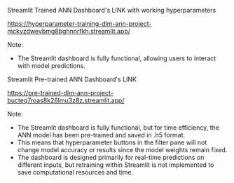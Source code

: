 Streamlit Trained ANN Dashboard's LINK with working hyperparameters

https://hyperparameter-training-dlm-ann-project-mckyzdwevbmg8bghnnrfkh.streamlit.app/

Note:
- The Streamlit dashboard is fully functional, allowing users to interact with model predictions.

Streamlit Pre-trained ANN Dashboard's LINK

https://pre-trained-dlm-ann-project-bucteq7roas8k26lmu3z8z.streamlit.app/

Note:
- The Streamlit dashboard is fully functional, but for time efficiency, the ANN model has been pre-trained and saved in .h5 format.
- This means that hyperparameter buttons in the filter pane will not change model accuracy or results since the model weights remain fixed.
- The dashboard is designed primarily for real-time predictions on different inputs, but retraining within Streamlit is not implemented to save computational resources and time.
